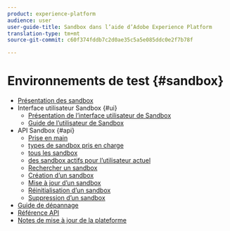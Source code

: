 ```yaml
---
product: experience-platform
audience: user
user-guide-title: Sandbox dans l’aide d’Adobe Experience Platform
translation-type: tm+mt
source-git-commit: c60f374fddb7c2d0ae35c5a5e085ddc0e2f7b78f

---
```



# Environnements de test {#sandbox}

* [Présentation des sandbox](home.md)
* Interface utilisateur Sandbox {#ui}
   * [Présentation de l’interface utilisateur de Sandbox](ui/overview.md)
   * [Guide de l’utilisateur de Sandbox](ui/user-guide.md)
* API Sandbox {#api}
   * [Prise en main](api/getting-started.md)
   * [types de sandbox pris en charge](api/list-sandbox-types.md)
   * [tous les sandbox](api/list-all-sandboxes.md)
   * [des sandbox actifs pour l’utilisateur actuel](api/list-active-sandboxes.md)
   * [Rechercher un sandbox](api/look-up-sandbox.md)
   * [Création d’un sandbox](api/create-sandbox.md)
   * [Mise à jour d’un sandbox](api/update-sandbox.md)
   * [Réinitialisation d’un sandbox](api/reset-sandbox.md)
   * [Suppression d’un sandbox](api/delete-sandbox.md)
* [Guide de dépannage](troubleshooting-guide.md)
* [Référence API](https://www.adobe.io/apis/experienceplatform/home/api-reference.html#!acpdr/swagger-specs/sandbox-api.yaml)
* [Notes de mise à jour de la plateforme](https://www.adobe.com/go/platform-release-notes-en)